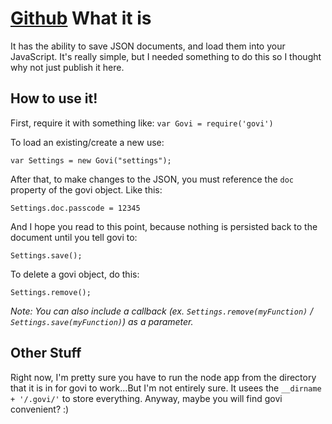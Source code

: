 [Github](https://github.com/samkcarlile/govi)
What it is
==========
It has the ability to save JSON documents, and load them into your 
JavaScript. It's really simple, but I needed something to do this so I 
thought why not just publish it here. 

How to use it!
--------------
First, require it with something like: 
`var Govi = require('govi')`

To load an existing/create a new use: 

`var Settings = new Govi("settings");`

After that, to make changes to the JSON, you must reference the `doc` 
property of the govi object. Like this: 

`Settings.doc.passcode = 12345`

And I hope you read to this point, because nothing is persisted back to 
the document until you tell govi to: 

`Settings.save();`

To delete a govi object, do this: 

`Settings.remove();`

*Note: You can also include a callback (ex. `Settings.remove(myFunction)` / `Settings.save(myFunction)`) as a parameter.*

Other Stuff
-----------
Right now, I'm pretty sure you have to run the node app from the 
directory that it is in for govi to work...But I'm not entirely sure.
It usees the `__dirname + '/.govi/'` to store everything. Anyway, maybe 
you will find govi convenient? :)
